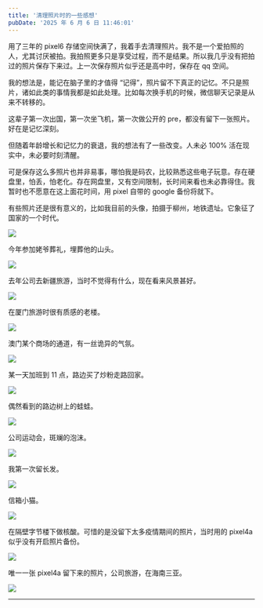 ```yaml
---
title: '清理照片时的一些感想'
pubDate: '2025 年 6 月 6 日 11:46:01'
---
```


用了三年的 pixel6 存储空间快满了，我着手去清理照片。我不是一个爱拍照的人，尤其讨厌被拍。我拍照更多只是享受过程，而不是结果。所以我几乎没有把拍过的照片保存下来过。上一次保存照片似乎还是高中时，保存在 qq 空间。

我的想法是，能记在脑子里的才值得 “记得”，照片留不下真正的记忆。不只是照片，诸如此类的事情我都是如此处理。比如每次换手机的时候，微信聊天记录是从来不转移的。

这辈子第一次出国，第一次坐飞机，第一次做公开的 pre，都没有留下一张照片。好在是记忆深刻。

但随着年龄增长和记忆力的衰退，我的想法有了一些改变。人未必 100% 活在现实中，未必要时刻清醒。

可是保存这么多照片也并非易事，哪怕我是码农，比较熟悉这些电子玩意。存在硬盘里，怕丢，怕老化。存在网盘里，又有空间限制，长时间来看也未必靠得住。我暂时也不愿意在这上面花时间，用 pixel 自带的 google 备份将就下。

有些照片还是很有意义的，比如我目前的头像，拍摄于柳州，地铁遗址。它象征了国家的一个时代。

![](https://md.p1gd0g.cc/mmbiz_png/OQRlA7Uf7SWB0Pf7husqnlic5iavycYSmWXbG0SiczxzKhc6ehye6jicP95gbu1xHRDLFmU0vnHyTHPJrE4jKaAqjw/0?wx_fmt=png)

今年参加姥爷葬礼，埋葬他的山头。

![](https://md.p1gd0g.cc/mmbiz_png/OQRlA7Uf7SWB0Pf7husqnlic5iavycYSmWlb1q7OLuulrRmvaJ2CgG3GM39hDxFVVl2nCo7FhEkqmFz1xT9Gfkbg/0?wx_fmt=png)

去年公司去新疆旅游，当时不觉得有什么，现在看来风景甚好。

![](https://md.p1gd0g.cc/mmbiz_png/OQRlA7Uf7SWB0Pf7husqnlic5iavycYSmWjYh0GTg1Djttc2RTmf4jV46CPSzSpyV78MpRDicsibLZXFBHrRVhiaPsQ/0?wx_fmt=png)

在厦门旅游时很有质感的老楼。

![](https://md.p1gd0g.cc/mmbiz_png/OQRlA7Uf7SWB0Pf7husqnlic5iavycYSmWthr5hTJP2uImwCFcgO0aJc5dBY0KclCtQYlGdzjV1GUkoZ2yJhzN3Q/0?wx_fmt=png)

澳门某个商场的通道，有一丝诡异的气氛。

![](https://md.p1gd0g.cc/mmbiz_png/OQRlA7Uf7SWB0Pf7husqnlic5iavycYSmWxEaE9qbCxosKWdZpKP1ueRickPibMGqAMzia0ia4lmclthYtAakGmtvCDA/0?from=appmsg)

某一天加班到 11 点，路边买了炒粉走路回家。

![](https://md.p1gd0g.cc/mmbiz_png/OQRlA7Uf7SWB0Pf7husqnlic5iavycYSmWmicUibGAZMUJXevoLN18mhIsfVibs6v2gpQ2po6mG2NQtz54mfPkTjGSw/0?wx_fmt=png)

偶然看到的路边树上的蛙蛙。

![](https://md.p1gd0g.cc/mmbiz_png/OQRlA7Uf7SWB0Pf7husqnlic5iavycYSmWxYYLr2SRLvPBH8zhGfvAjDQQcT7uUJt8zqoCvLu8Qz3wxhqnULbVIA/0?wx_fmt=png)

公司运动会，斑斓的泡沫。

![](https://md.p1gd0g.cc/mmbiz_png/OQRlA7Uf7SWB0Pf7husqnlic5iavycYSmWia7StnMCSDFGu3ecPXPibWHL8pZUyUPtJIAKT4A8DzhYR0GOxOooKnow/0?wx_fmt=png)

我第一次留长发。

![](https://md.p1gd0g.cc/mmbiz_png/OQRlA7Uf7SWB0Pf7husqnlic5iavycYSmW05tjickuCsrGmNjpDFDeajLdcBic3yMnyvAWsSVGTmWdeyn6w71M49gA/0?wx_fmt=png)

信箱小猫。

![](https://md.p1gd0g.cc/mmbiz_png/OQRlA7Uf7SWB0Pf7husqnlic5iavycYSmWp1501uweSv2MpkOnIjWRFhAtaPQSK8iaJkMoGhxxNXibsKiafLan8vnWw/0?wx_fmt=png)

在隔壁字节楼下做核酸。可惜的是没留下太多疫情期间的照片，当时用的 pixel4a 似乎没有开启照片备份。

![](https://md.p1gd0g.cc/mmbiz_png/OQRlA7Uf7SWB0Pf7husqnlic5iavycYSmWCj4LsML2NPSJuZESeNb2MZnxP9yx8oibpvGBz5ESX9OhNQjJPEpuofw/0?wx_fmt=png)

唯一一张 pixel4a 留下来的照片，公司旅游，在海南三亚。

![](https://md.p1gd0g.cc/mmbiz_png/OQRlA7Uf7SWB0Pf7husqnlic5iavycYSmWJpRBvyIBicsudfy25xNK0gFnsSkK5DABu5vPe4cTS27eakrk3R4oiamg/0?wx_fmt=png)

---


